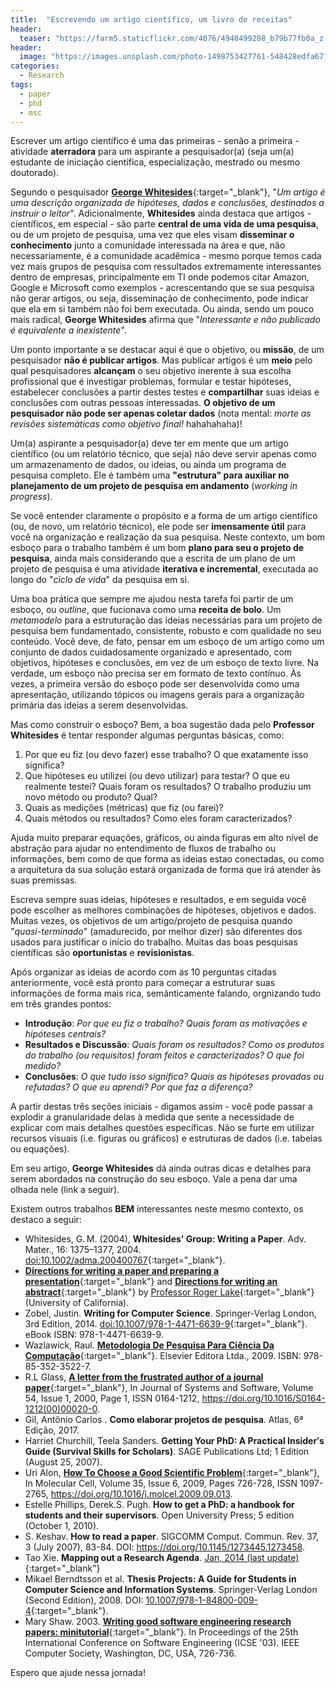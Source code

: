 ```yaml
---
title:  "Escrevendo um artigo científico, um livro de receitas"
header:
  teaser: "https://farm5.staticflickr.com/4076/4940499208_b79b77fb0a_z.jpg"
header:
  image: "https://images.unsplash.com/photo-1498753427761-548428edfa67?w=1189&ixid=dW5zcGxhc2guY29tOzs7Ozs%3D"
categories: 
  - Research
tags:
  - paper
  - phd
  - msc
---
```


Escrever um artigo científico é uma das primeiras - senão a primeira - atividade **aterradora** para um aspirante a pesquisador(a) (seja um(a) estudante de iniciação científica, especialização, mestrado ou mesmo doutorado).

Segundo o pesquisador [**George Whitesides**](http://gmwgroup.harvard.edu/content.php?page=gwhitesides){:target="_blank"}, "_Um artigo é uma descrição organizada de hipóteses, dados e conclusões, destinados a instruir o leitor_". Adicionalmente, **Whitesides** ainda destaca que artigos - científicos, em especial - são parte **central de uma vida de uma pesquisa**, ou de um projeto de pesquisa, uma vez que eles visam **disseminar o conhecimento** junto a comunidade interessada na área e que, não necessariamente, é a comunidade acadêmica - mesmo porque temos cada vez mais grupos de pesquisa com ressultados extremamente interessantes dentro de empresas, principalmente em TI onde podemos citar Amazon, Google e Microsoft como exemplos - acrescentando que se sua pesquisa não gerar artigos, ou seja, disseminação de conhecimento, pode indicar que ela em si também não foi bem executada. Ou ainda, sendo um pouco mais radical, **George Whitesides** afirma que "_Interessante e não publicado é equivalente a inexistente_".

Um ponto importante a se destacar aqui é que o objetivo, ou **missão**, de um pesquisador **não é publicar artigos**. Mas publicar artigos é um **meio** pelo qual pesquisadores **alcançam** o seu objetivo inerente à sua escolha profissional que é investigar problemas, formular e testar hipóteses, estabelecer conclusões a partir destes testes e **compartilhar** suas ideias e conclusões com outras pessoas interessadas. **O objetivo de um pesquisador não pode ser apenas coletar dados** (nota mental: _morte as revisões sistemáticas como objetivo final!_ hahahahaha)!

Um(a) aspirante a pesquisador(a) deve ter em mente que um artigo científico (ou um relatório técnico, que seja) não deve servir apenas como um armazenamento de dados, ou ideias, ou ainda um programa de pesquisa completo. Ele é também uma **"estrutura" para auxiliar no planejamento de um projeto de pesquisa em andamento** (_working in progress_).

Se você entender claramente o propósito e a forma de um artigo científico (ou, de novo, um relatório técnico), ele pode ser **imensamente útil** para você na organização e realização da sua pesquisa. Neste contexto, um bom esboço para o trabalho também é um bom **plano para seu o projeto de pesquisa**, ainda mais considerando que a escrita de um plano de um projeto de pesquisa é uma atividade **iterativa e incremental**, executada ao longo do "_ciclo de vida_" da pesquisa em si.

Uma boa prática que sempre me ajudou nesta tarefa foi partir de um esboço, ou _outline_, que fucionava como uma **receita de bolo**. Um _metamodelo_ para a estruturação das ideias necessárias para um projeto de pesquisa bem fundamentado, consistente, robusto e com qualidade no seu conteúdo. Você deve, de fato, pensar em um esboço de um artigo como um conjunto de dados cuidadosamente organizado e apresentado, com objetivos, hipóteses e conclusões, em vez de um esboço de texto livre. Na verdade, um esboço não precisa ser em formato de texto contínuo. Às vezes, a primeira versão do esboço pode ser desenvolvida como uma apresentação, utilizando tópicos ou imagens gerais para a organização primária das ideias a serem desenvolvidas.

Mas como construir o esboço? Bem, a boa sugestão dada pelo **Professor Whitesides** é tentar responder algumas perguntas básicas, como:

  1. Por que eu fiz (ou devo fazer) esse trabalho? O que exatamente isso significa?
  1. Que hipóteses eu utilizei (ou devo utilizar) para testar? O que eu realmente testei? Quais foram os resultados? O trabalho produziu um novo método ou produto? Qual?
  1. Quais as medições (métricas) que fiz (ou farei)?
  1. Quais métodos ou resultados? Como eles foram caracterizados?

Ajuda muito preparar equações, gráficos, ou ainda figuras em alto nível de abstração para ajudar no entendimento de fluxos de trabalho ou informações, bem como de que forma as ideias estao conectadas, ou como a arquitetura da sua solução estará organizada de forma que irá atender às suas premissas.

Escreva sempre suas ideias, hipóteses e resultados, e em seguida você pode escolher as melhores combinações de hipóteses, objetivos e dados. Muitas vezes, os objetivos de um artigo/projeto de pesquisa quando "_quasi-terminado_" (amadurecido, por melhor dizer) são diferentes dos usados para justificar o início do trabalho. Muitas das boas pesquisas científicas são **oportunistas** e **revisionistas**.

Após organizar as ideias de acordo com as 10 perguntas citadas anteriormente, você está pronto para começar a estruturar suas informações de forma mais rica, semânticamente falando, orgnizando tudo em três grandes pontos:

  - **Introdução**: _Por que eu fiz o trabalho? Quais foram as motivações e hipóteses centrais?_
  - **Resultados e Discussão**: _Quais foram os resultados? Como os produtos do trabalho (ou requisitos) foram feitos e caracterizados? O que foi medido?_
  - **Conclusões**: _O que tudo isso significa? Quais as hipóteses provadas ou refutadas? O que eu aprendi? Por que faz a diferença?_

A partir destas três seções iniciais - digamos assim - você pode passar a explodir a granularidade delas à medida que sente a necessidade de explicar com mais detalhes questões específicas. Não se furte em utilizar recursos visuais (i.e. figuras ou gráficos) e estruturas de dados (i.e. tabelas ou equações).

Em seu artigo, **George Whitesides** dá ainda outras dicas e detalhes para serem abordados na construção do seu esboço. Vale a pena dar uma olhada nele (link a seguir).

Existem outros trabalhos **BEM** interessantes neste mesmo contexto, os destaco a seguir:

  * Whitesides, G. M. (2004), **Whitesides' Group: Writing a Paper**. Adv. Mater., 16: 1375–1377, 2004. [doi:10.1002/adma.200400767](http://dx.doi.org/10.1002/adma.200400767){:target="_blank"}.
  * [**Directions for writing a paper and preparing a presentation**](http://www.physics.ohio-state.edu/~wilkins/onepage/){:target="_blank"} and [**Directions for writing an abstract**](http://www.ee.ucr.edu/~rlake/Abstracts.doc){:target="_blank"} by [Professor Roger Lake](http://www.ee.ucr.edu/~rlake/){:target="_blank"} (University of California).
  * Zobel, Justin. **Writing for Computer Science**. Springer-Verlag London, 3rd Edition, 2014. [doi:10.1007/978-1-4471-6639-9](https://www.springer.com/us/book/9781447166382){:target="_blank"}. eBook ISBN: 978-1-4471-6639-9.
  * Wazlawick, Raul. [**Metodologia De Pesquisa Para Ciência Da Computação**](http://www.sciencedirect.com/science/book/9788535235227){:target="_blank"}. Elsevier Editora Ltda., 2009. ISBN: 978-85-352-3522-7.
  * R.L Glass, [**A letter from the frustrated author of a journal paper**](http://www.sciencedirect.com/science/article/pii/S0164121200000200){:target="_blank"}, In Journal of Systems and Software, Volume 54, Issue 1, 2000, Page 1, ISSN 0164-1212, <https://doi.org/10.1016/S0164-1212(00)00020-0>.
  * Gil, Antônio Carlos . **Como elaborar projetos de pesquisa**. Atlas, 6ª Edição, 2017.
  * Harriet Churchill, Teela Sanders. **Getting Your PhD: A Practical Insider′s Guide (Survival Skills for Scholars)**. SAGE Publications Ltd; 1 Edition (August 25, 2007).
  * Uri Alon, [**How To Choose a Good Scientific Problem**](http://www.sciencedirect.com/science/article/pii/S1097276509006418){:target="_blank"}, In Molecular Cell, Volume 35, Issue 6, 2009, Pages 726-728, ISSN 1097-2765, <https://doi.org/10.1016/j.molcel.2009.09.013>.
  * Estelle Phillips, Derek.S. Pugh. **How to get a PhD: a handbook for students and their supervisors**. Open University Press; 5 edition (October 1, 2010).
  * S. Keshav. **How to read a paper**. SIGCOMM Comput. Commun. Rev. 37, 3 (July 2007), 83-84. DOI: <https://doi.org/10.1145/1273445.1273458>.
  * Tao Xie. **Mapping out a Research Agenda**. [Jan, 2014 (last update)](http://taoxie.cs.illinois.edu/publications/researchagenda.pdf){:target="_blank"}
  * Mikael Berndtsson et al. **Thesis Projects: A Guide for Students in Computer Science and Information Systems**. Springer-Verlag London (Second Edition), 2008. DOI: [10.1007/978-1-84800-009-4](https://www.springer.com/la/book/9781848000087){:target="_blank"}.
  * Mary Shaw. 2003. [**Writing good software engineering research papers: minitutorial**](https://dl.acm.org/citation.cfm?id=776816.776925){:target="_blank"}. In Proceedings of the 25th International Conference on Software Engineering (ICSE '03). IEEE Computer Society, Washington, DC, USA, 726-736.

Espero que ajude nessa jornada!
